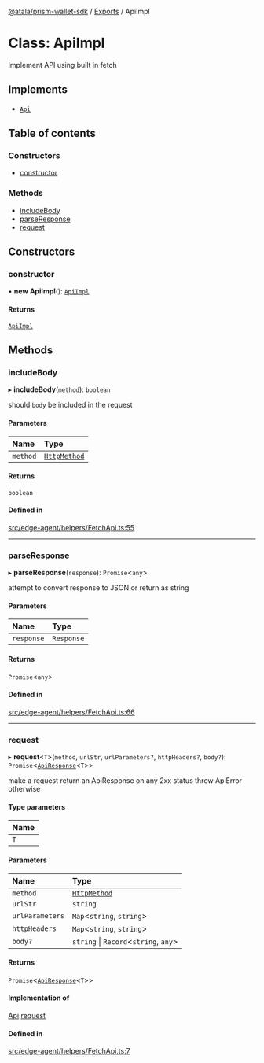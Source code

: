 [@atala/prism-wallet-sdk](../README.md) / [Exports](../modules.md) / ApiImpl

# Class: ApiImpl

Implement API using built in fetch

## Implements

- [`Api`](../interfaces/Domain.Api.md)

## Table of contents

### Constructors

- [constructor](ApiImpl.md#constructor)

### Methods

- [includeBody](ApiImpl.md#includebody)
- [parseResponse](ApiImpl.md#parseresponse)
- [request](ApiImpl.md#request)

## Constructors

### constructor

• **new ApiImpl**(): [`ApiImpl`](ApiImpl.md)

#### Returns

[`ApiImpl`](ApiImpl.md)

## Methods

### includeBody

▸ **includeBody**(`method`): `boolean`

should `body` be included in the request

#### Parameters

| Name | Type |
| :------ | :------ |
| `method` | [`HttpMethod`](../modules/Domain.md#httpmethod) |

#### Returns

`boolean`

#### Defined in

[src/edge-agent/helpers/FetchApi.ts:55](https://github.com/hyperledger/identus-edge-agent-sdk-ts/blob/bda7c5f2d075f5f1181d8e566d0db6b907796ca5/src/edge-agent/helpers/FetchApi.ts#L55)

___

### parseResponse

▸ **parseResponse**(`response`): `Promise`\<`any`\>

attempt to convert response to JSON
or return as string

#### Parameters

| Name | Type |
| :------ | :------ |
| `response` | `Response` |

#### Returns

`Promise`\<`any`\>

#### Defined in

[src/edge-agent/helpers/FetchApi.ts:66](https://github.com/hyperledger/identus-edge-agent-sdk-ts/blob/bda7c5f2d075f5f1181d8e566d0db6b907796ca5/src/edge-agent/helpers/FetchApi.ts#L66)

___

### request

▸ **request**\<`T`\>(`method`, `urlStr`, `urlParameters?`, `httpHeaders?`, `body?`): `Promise`\<[`ApiResponse`](Domain.ApiResponse.md)\<`T`\>\>

make a request
return an ApiResponse on any 2xx status
throw ApiError otherwise

#### Type parameters

| Name |
| :------ |
| `T` |

#### Parameters

| Name | Type |
| :------ | :------ |
| `method` | [`HttpMethod`](../modules/Domain.md#httpmethod) |
| `urlStr` | `string` |
| `urlParameters` | `Map`\<`string`, `string`\> |
| `httpHeaders` | `Map`\<`string`, `string`\> |
| `body?` | `string` \| `Record`\<`string`, `any`\> |

#### Returns

`Promise`\<[`ApiResponse`](Domain.ApiResponse.md)\<`T`\>\>

#### Implementation of

[Api](../interfaces/Domain.Api.md).[request](../interfaces/Domain.Api.md#request)

#### Defined in

[src/edge-agent/helpers/FetchApi.ts:7](https://github.com/hyperledger/identus-edge-agent-sdk-ts/blob/bda7c5f2d075f5f1181d8e566d0db6b907796ca5/src/edge-agent/helpers/FetchApi.ts#L7)

